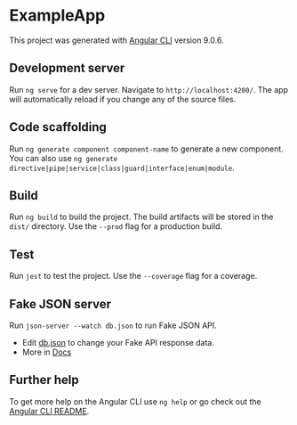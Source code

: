 # ExampleApp

This project was generated with [Angular CLI](https://github.com/angular/angular-cli) version 9.0.6.

## Development server

Run `ng serve` for a dev server. Navigate to `http://localhost:4200/`. The app will automatically reload if you change any of the source files.

## Code scaffolding

Run `ng generate component component-name` to generate a new component. You can also use `ng generate directive|pipe|service|class|guard|interface|enum|module`.

## Build

Run `ng build` to build the project. The build artifacts will be stored in the `dist/` directory. Use the `--prod` flag for a production build.

## Test

Run `jest` to test the project. Use the `--coverage` flag for a coverage.

## Fake JSON server

Run `json-server --watch db.json` to run Fake JSON API.  
* Edit [db.json](./db.json) to change your Fake API response data.  
* More in [Docs](https://github.com/typicode/json-server)

## Further help

To get more help on the Angular CLI use `ng help` or go check out the [Angular CLI README](https://github.com/angular/angular-cli/blob/master/README.md).
